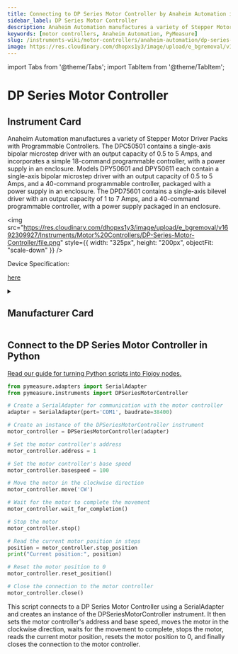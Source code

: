 ```yaml
---
title: Connecting to DP Series Motor Controller by Anaheim Automation in Python
sidebar_label: DP Series Motor Controller
description: Anaheim Automation manufactures a variety of Stepper Motor Driver Packs with Programmable Controllers. The DPC50501 contains a single-axis bipolar microstep driver with an output capacity of 0.5 to 5 Amps, and incorporates a simple 18-command programmable controller, with a power supply in an enclosure. Models DPY50601 and DPY50611 each contain a single-axis bipolar microstep driver with an output capacity of 0.5 to 5 Amps, and a 40-command programmable controller, packaged with a power supply in an enclosure. The DPD75601 contains a single-axis bilevel driver with an output capacity of 1 to 7 Amps, and a 40-command programmable controller, with a power supply packaged in an enclosure.
keywords: [motor controllers, Anaheim Automation, PyMeasure]
slug: /instruments-wiki/motor-controllers/anaheim-automation/dp-series-motor-controller
image: https://res.cloudinary.com/dhopxs1y3/image/upload/e_bgremoval/v1692309927/Instruments/Motor%20Controllers/DP-Series-Motor-Controller/file.png
---
```


import Tabs from '@theme/Tabs';
import TabItem from '@theme/TabItem';

# DP Series Motor Controller

## Instrument Card

<div className="flex my-2">

<div>

Anaheim Automation manufactures a variety of Stepper Motor Driver Packs with Programmable Controllers. The DPC50501 contains a single-axis bipolar microstep driver with an output capacity of 0.5 to 5 Amps, and incorporates a simple 18-command programmable controller, with a power supply in an enclosure. Models DPY50601 and DPY50611 each contain a single-axis bipolar microstep driver with an output capacity of 0.5 to 5 Amps, and a 40-command programmable controller, packaged with a power supply in an enclosure. The DPD75601 contains a single-axis bilevel driver with an output capacity of 1 to 7 Amps, and a 40-command programmable controller, with a power supply packaged in an enclosure.

</div>

<img src="https://res.cloudinary.com/dhopxs1y3/image/upload/e_bgremoval/v1692309927/Instruments/Motor%20Controllers/DP-Series-Motor-Controller/file.png" style={{ width: "325px", height: "200px", objectFit: "scale-down" }} />

</div>

<div className="flex text-center">

<p>Device Specification: </p>

<a target="\_blank" href="/instruments-wiki/all-instruments/"> here</a>

</div>

<details style={{ marginTop: "15px"}}>
<summary><h2>Manufacturer Card</h2></summary>

<img src="https://res.cloudinary.com/dhopxs1y3/image/upload/v1692125991/Instruments/Vendor%20Logos/Anaheim_Automation.png" style={{ width: "100%", height: "170px",objectFit: "scale-down" }} />

Unable to find Vendor Description.

<ul>
  <li>Headquarters: Anaheim, US</li>
  <li>Yearly Revenue (millions, USD): nan</li>
  <li>Company Website: <a href="https://www.anaheimautomation.com/?gclid=Cj0KCQjwib2mBhDWARIsAPZUn_m78imRVeC4iew-ALEMOH2ABgkCznvLz8KJ7IP3DU4ltd1my9bdZrgaAo0jEALw_wcB">here</a></li>
</ul>
</details>

## Connect to the DP Series Motor Controller in Python

[Read our guide for turning Python scripts into Flojoy nodes.](https://docs.flojoy.ai/custom-nodes/creating-custom-node/)
<Tabs>
<TabItem value="PyMeasure" label="PyMeasure">


```python
from pymeasure.adapters import SerialAdapter
from pymeasure.instruments import DPSeriesMotorController

# Create a SerialAdapter for communication with the motor controller
adapter = SerialAdapter(port='COM1', baudrate=38400)

# Create an instance of the DPSeriesMotorController instrument
motor_controller = DPSeriesMotorController(adapter)

# Set the motor controller's address
motor_controller.address = 1

# Set the motor controller's base speed
motor_controller.basespeed = 100

# Move the motor in the clockwise direction
motor_controller.move('CW')

# Wait for the motor to complete the movement
motor_controller.wait_for_completion()

# Stop the motor
motor_controller.stop()

# Read the current motor position in steps
position = motor_controller.step_position
print("Current position:", position)

# Reset the motor position to 0
motor_controller.reset_position()

# Close the connection to the motor controller
motor_controller.close()
```

This script connects to a DP Series Motor Controller using a SerialAdapter and creates an instance of the DPSeriesMotorController instrument. It then sets the motor controller's address and base speed, moves the motor in the clockwise direction, waits for the movement to complete, stops the motor, reads the current motor position, resets the motor position to 0, and finally closes the connection to the motor controller.

</TabItem>
</Tabs>